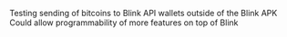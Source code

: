 Testing sending of bitcoins to Blink API wallets outside of the Blink APK
Could allow programmability of more features on top of Blink
